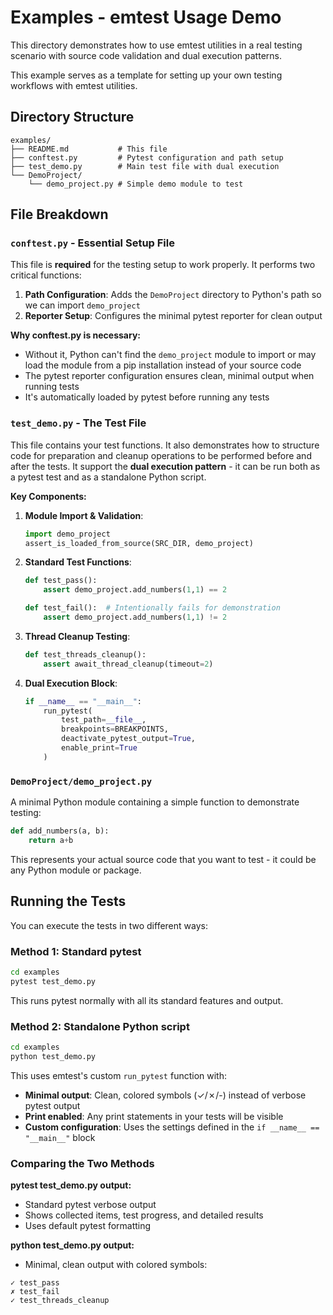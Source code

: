 # Examples - emtest Usage Demo

This directory demonstrates how to use emtest utilities in a real testing scenario with source code validation and dual execution patterns.

This example serves as a template for setting up your own testing workflows with emtest utilities.

## Directory Structure

```
examples/
├── README.md           # This file
├── conftest.py         # Pytest configuration and path setup
├── test_demo.py        # Main test file with dual execution
└── DemoProject/
    └── demo_project.py # Simple demo module to test
```

## File Breakdown

### `conftest.py` - Essential Setup File
This file is **required** for the testing setup to work properly. It performs two critical functions:

1. **Path Configuration**: Adds the `DemoProject` directory to Python's path so we can import `demo_project`
2. **Reporter Setup**: Configures the minimal pytest reporter for clean output

**Why conftest.py is necessary:**
- Without it, Python can't find the `demo_project` module to import or may load the module from a pip installation instead of your source code
- The pytest reporter configuration ensures clean, minimal output when running tests
- It's automatically loaded by pytest before running any tests

### `test_demo.py` - The Test File
This file contains your test functions.
It also demonstrates how to structure code for preparation and cleanup operations to be performed before and after the tests.
It support the **dual execution pattern** - it can be run both as a pytest test and as a standalone Python script.


**Key Components:**

1. **Module Import & Validation**:
   ```python
   import demo_project
   assert_is_loaded_from_source(SRC_DIR, demo_project)
   ```

2. **Standard Test Functions**:
   ```python
   def test_pass():
       assert demo_project.add_numbers(1,1) == 2
   
   def test_fail():  # Intentionally fails for demonstration
       assert demo_project.add_numbers(1,1) != 2
   ```

3. **Thread Cleanup Testing**:
   ```python
   def test_threads_cleanup():
       assert await_thread_cleanup(timeout=2)
   ```

4. **Dual Execution Block**:
   ```python
   if __name__ == "__main__":
       run_pytest(
           test_path=__file__,
           breakpoints=BREAKPOINTS,
           deactivate_pytest_output=True,
           enable_print=True
       )
   ```

### `DemoProject/demo_project.py`
A minimal Python module containing a simple function to demonstrate testing:
```python
def add_numbers(a, b):
    return a+b
```

This represents your actual source code that you want to test - it could be any Python module or package.


## Running the Tests

You can execute the tests in two different ways:

### Method 1: Standard pytest
```bash
cd examples
pytest test_demo.py
```

This runs pytest normally with all its standard features and output.

### Method 2: Standalone Python script
```bash
cd examples  
python test_demo.py
```

This uses emtest's custom `run_pytest` function with:
- **Minimal output**: Clean, colored symbols (✓/✗/-) instead of verbose pytest output
- **Print enabled**: Any print statements in your tests will be visible
- **Custom configuration**: Uses the settings defined in the `if __name__ == "__main__"` block

### Comparing the Two Methods

**pytest test_demo.py output:**
- Standard pytest verbose output
- Shows collected items, test progress, and detailed results
- Uses default pytest formatting

**python test_demo.py output:**
- Minimal, clean output with colored symbols:
```
✓ test_pass
✗ test_fail  
✓ test_threads_cleanup
```
